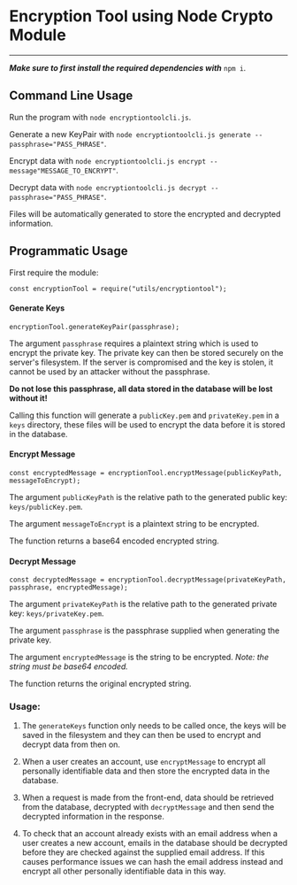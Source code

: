 # Encryption Tool using Node Crypto Module

---

**_Make sure to first install the required dependencies with_** `npm i`.

## Command Line Usage

Run the program with `node encryptiontoolcli.js`.

Generate a new KeyPair with `node encryptiontoolcli.js generate --passphrase="PASS_PHRASE"`.

Encrypt data with `node encryptiontoolcli.js encrypt --message"MESSAGE_TO_ENCRYPT"`.

Decrypt data with `node encryptiontoolcli.js decrypt --passphrase="PASS_PHRASE"`.

Files will be automatically generated to store the encrypted and decrypted information.

## Programmatic Usage

First require the module:

    const encryptionTool = require("utils/encryptiontool");

#### Generate Keys

    encryptionTool.generateKeyPair(passphrase);

The argument `passphrase` requires a plaintext string which is used to encrypt the private key. The private key can then be stored securely on the server's filesystem. If the server is compromised and the key is stolen, it cannot be used by an attacker without the passphrase.

**Do not lose this passphrase, all data stored in the database will be lost without it!**

Calling this function will generate a `publicKey.pem` and `privateKey.pem` in a `keys` directory, these files will be used to encrypt the data before it is stored in the database.

#### Encrypt Message

    const encryptedMessage = encryptionTool.encryptMessage(publicKeyPath, messageToEncrypt);

The argument `publicKeyPath` is the relative path to the generated public key: `keys/publicKey.pem`.

The argument `messageToEncrypt` is a plaintext string to be encrypted.

The function returns a base64 encoded encrypted string.

#### Decrypt Message

    const decryptedMessage = encryptionTool.decryptMessage(privateKeyPath, passphrase, encryptedMessage);

The argument `privateKeyPath` is the relative path to the generated private key: `keys/privateKey.pem`.

The argument `passphrase` is the passphrase supplied when generating the private key.

The argument `encryptedMessage` is the string to be encrypted. _Note: the string must be base64 encoded._

The function returns the original encrypted string.

### Usage:

1. The `generateKeys` function only needs to be called once, the keys will be saved in the filesystem and they can then be used to encrypt and decrypt data from then on.

2. When a user creates an account, use `encryptMessage` to encrypt all personally identifiable data and then store the encrypted data in the database.

3. When a request is made from the front-end, data should be retrieved from the database, decrypted with `decryptMessage` and then send the decrypted information in the response.

4. To check that an account already exists with an email address when a user creates a new account, emails in the database should be decrypted before they are checked against the supplied email address. If this causes performance issues we can hash the email address instead and encrypt all other personally identifiable data in this way.
